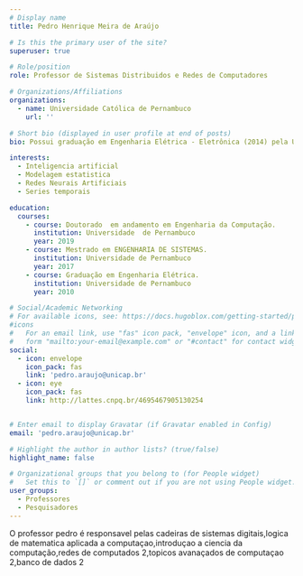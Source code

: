 ```yaml
---
# Display name
title: Pedro Henrique Meira de Araújo

# Is this the primary user of the site?
superuser: true

# Role/position
role: Professor de Sistemas Distribuidos e Redes de Computadores

# Organizations/Affiliations
organizations:
  - name: Universidade Católica de Pernambuco
    url: ''

# Short bio (displayed in user profile at end of posts)
bio: Possui graduação em Engenharia Elétrica - Eletrônica (2014) pela Universidade de Pernambuco (UPE). Mestre em Engenharia de Sistemas (2017) pela UPE. Exerceu a função de estagiário nível superior em empresa de grande porte no ramo de telecomunicações, no setor de implantação de projetos de transmissão. Atualmente é docente do curso de Ciência da Computação da Universidade Católica de Pernambuco - UNICAP. Aluno de doutorado em Engenharia de Computação na Universidade de Pernambuco. Exerceu o cargo de professor contratado no Curso Básico de Engenharia da Escola Politécnica da Universidade de Pernambuco (UPE).Atua como pesquisador nas áreas modelagem estatística, inteligência artificial, previsões de séries temporais, redes neurais artificiais e energias renováveis.

interests:
  - Inteligencia artificial
  - Modelagem estatistica
  - Redes Neurais Artificiais
  - Series temporais

education:
  courses:
    - course: Doutorado  em andamento em Engenharia da Computação.
      institution: Universidade  de Pernambuco
      year: 2019
    - course: Mestrado em ENGENHARIA DE SISTEMAS.
      institution: Universidade de Pernambuco
      year: 2017
    - course: Graduação em Engenharia Elétrica.
      institution: Universidade de Pernambuco
      year: 2010

# Social/Academic Networking
# For available icons, see: https://docs.hugoblox.com/getting-started/page-builder/#icons
#icons
#   For an email link, use "fas" icon pack, "envelope" icon, and a link in the
#   form "mailto:your-email@example.com" or "#contact" for contact widget.
social:
  - icon: envelope
    icon_pack: fas
    link: 'pedro.araujo@unicap.br'
  - icon: eye
    icon_pack: fas
    link: http://lattes.cnpq.br/4695467905130254


# Enter email to display Gravatar (if Gravatar enabled in Config)
email: 'pedro.araujo@unicap.br'

# Highlight the author in author lists? (true/false)
highlight_name: false

# Organizational groups that you belong to (for People widget)
#   Set this to `[]` or comment out if you are not using People widget.
user_groups:
  - Professores
  - Pesquisadores
---
```

O professor pedro é responsavel pelas cadeiras de sistemas digitais,logica de matematica aplicada a computaçao,introduçao a ciencia da computação,redes de computados 2,topicos avanaçados de computaçao 2,banco de dados 2
